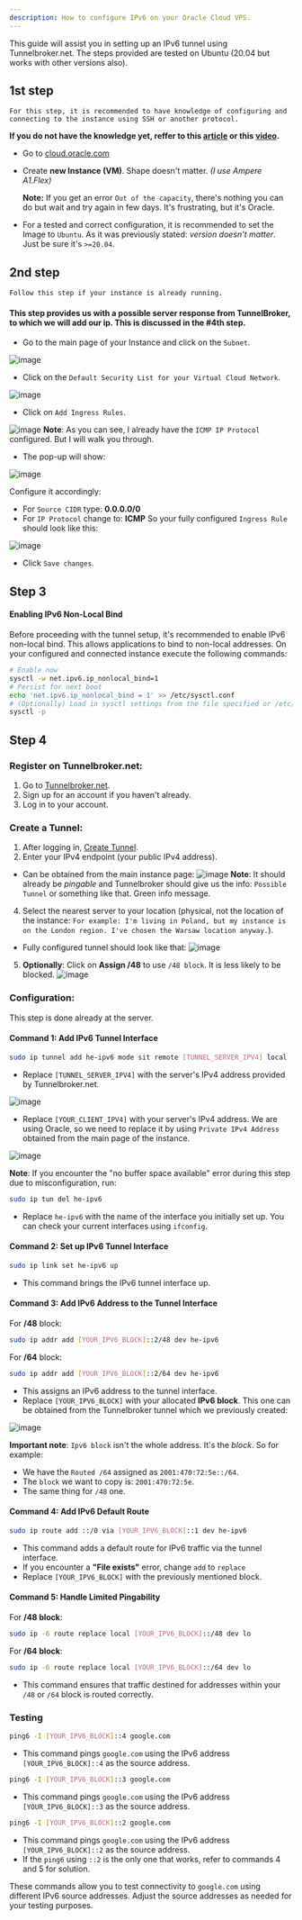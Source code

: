 ```yaml
---
description: How to configure IPv6 on your Oracle Cloud VPS.
---
```


This guide will assist you in setting up an IPv6 tunnel using Tunnelbroker.net. The steps provided are tested on Ubuntu (20.04 but works with other versions also).

## 1st step
`For this step, it is recommended to have knowledge of configuring and connecting to the instance using SSH or another protocol.` 

**If you do not have the knowledge yet, reffer to this [article](https://docs.oracle.com/en-us/iaas/Content/Compute/Tasks/launchinginstance.htm) or this [video](https://www.youtube.com/watch?v=89CVSTPjfCc).**
- Go to [cloud.oracle.com](https://cloud.oracle.com/)
- Create **new Instance (VM)**. Shape doesn't matter. *(I use Ampere A1.Flex)*
  
  **Note:** If you get an error `Out of the capacity`, there's nothing you can do but wait and try again in few days. It's frustrating, but it's Oracle.
- For a tested and correct configuration, it is recommended to set the Image to `Ubuntu`. As it was previously stated: *version doesn't matter*. Just be sure it's `>=20.04`.


## 2nd step
`Follow this step if your instance is already running.`
#### This step provides us with a possible server response from TunnelBroker, to which we will add our ip. This is discussed in the #4th step. 
- Go to the main page of your Instance and click on the `Subnet`.

![image](https://github.com/user-attachments/assets/26a3fd3e-0e15-43dc-a397-52874d0f5c3b)

- Click on the `Default Security List for your Virtual Cloud Network`.
  
![image](https://github.com/user-attachments/assets/d1224ea0-3fb9-4356-a753-7b768d895cf9)

- Click on `Add Ingress Rules`.
  
![image](https://github.com/user-attachments/assets/df0ee418-64a9-4b6b-9811-7145fe470973)
**Note**: As you can see, I already have the `ICMP IP Protocol` configured. But I will walk you through.
- The pop-up will show:
  
![image](https://github.com/user-attachments/assets/641c0883-9437-42fa-9d3a-49f5ac7330a3)

Configure it accordingly:
- For `Source CIDR` type: **0.0.0.0/0**
- For `IP Protocol` change to: **ICMP**
So your fully configured `Ingress Rule` should look like this:

![image](https://github.com/user-attachments/assets/ef467326-05e2-4f3a-ac30-ae33726b66f4)

- Click `Save changes`.


## Step 3

#### Enabling IPv6 Non-Local Bind

Before proceeding with the tunnel setup, it's recommended to enable IPv6 non-local bind. This allows applications to bind to non-local addresses.
On your configured and connected instance execute the following commands:
```bash
# Enable now
sysctl -w net.ipv6.ip_nonlocal_bind=1
# Persist for next boot
echo 'net.ipv6.ip_nonlocal_bind = 1' >> /etc/sysctl.conf
# (Optionally) Load in sysctl settings from the file specified or /etc/sysctl.conf if none given.
sysctl -p
```

## Step 4

### Register on Tunnelbroker.net:

1. Go to [Tunnelbroker.net](https://www.tunnelbroker.net).
2. Sign up for an account if you haven't already.
3. Log in to your account.

### Create a Tunnel:

1. After logging in, [Create Tunnel](https://tunnelbroker.net/new_tunnel.php).
2. Enter your IPv4 endpoint (your public IPv4 address).
- Can be obtained from the main instance page:
![image](https://github.com/user-attachments/assets/99c79cf0-2ea6-4fcb-82af-421d04df10da)
**Note**: It should already be *pingable* and Tunnelbroker should give us the info: `Possible Tunnel` or something like that. Green info message.
4. Select the nearest server to your location (physical, not the location of the instance: `For example: I'm living in Poland, but my instance is on the London region. I've chosen the Warsaw location anyway.`).
- Fully configured tunnel should look like that:
![image](https://github.com/user-attachments/assets/aa682b33-b110-44f6-9525-ab0ca88aa467)

5. **Optionally**: Click on **Assign /48** to use `/48 block`. It is less likely to be blocked.
![image](https://github.com/user-attachments/assets/20f70ae5-bdb7-4566-83f9-7e171cd5e1d1)


### Configuration:
This step is done already at the server.

#### Command 1: Add IPv6 Tunnel Interface

```bash
sudo ip tunnel add he-ipv6 mode sit remote [TUNNEL_SERVER_IPV4] local [YOUR_CLIENT_IPV4] ttl 255
```

- Replace `[TUNNEL_SERVER_IPV4]` with the server's IPv4 address provided by Tunnelbroker.net.

![image](https://github.com/user-attachments/assets/e4ec08e3-134e-4828-9a60-668b1b9d5f8c)

- Replace `[YOUR_CLIENT_IPV4]` with your server's IPv4 address. We are using Oracle, so we need to replace it by using `Private IPv4 Address` obtained from the main page of the instance.
  
![image](https://github.com/user-attachments/assets/0c583a08-4a41-46a3-bb51-4c656a20aa28)


**Note**: If you encounter the "no buffer space available" error during this step due to misconfiguration, run:

```bash
sudo ip tun del he-ipv6
```
- Replace `he-ipv6` with the name of the interface you initially set up. You can check your current interfaces using `ifconfig`.

#### Command 2: Set up IPv6 Tunnel Interface

```bash
sudo ip link set he-ipv6 up
```

- This command brings the IPv6 tunnel interface up.

#### Command 3: Add IPv6 Address to the Tunnel Interface

For **/48** block:
```bash
sudo ip addr add [YOUR_IPV6_BLOCK]::2/48 dev he-ipv6
```

For **/64** block:
```bash
sudo ip addr add [YOUR_IPV6_BLOCK]::2/64 dev he-ipv6
```

- This assigns an IPv6 address to the tunnel interface.
- Replace `[YOUR_IPV6_BLOCK]` with your allocated **IPv6 block**. This one can be obtained from the Tunnelbroker tunnel which we previously created:

![image](https://github.com/user-attachments/assets/dfda7f3e-1c91-4378-b6fe-91a1f06ae7b5)

**Important note**: `Ipv6 block` isn't the whole address. It's the *block*. So for example:
- We have the `Routed /64` assigned as `2001:470:72:5e::/64`.
- The `block` we want to copy is: `2001:470:72:5e`.
- The same thing for `/48` one.


#### Command 4: Add IPv6 Default Route

```bash
sudo ip route add ::/0 via [YOUR_IPV6_BLOCK]::1 dev he-ipv6
```

- This command adds a default route for IPv6 traffic via the tunnel interface.
- If you encounter a **"File exists"** error, change `add` to `replace`
- Replace `[YOUR_IPV6_BLOCK]` with the previously mentioned block.

#### Command 5: Handle Limited Pingability

For **/48 block**:
```bash
sudo ip -6 route replace local [YOUR_IPV6_BLOCK]::/48 dev lo
```

For **/64 block**:
```bash
sudo ip -6 route replace local [YOUR_IPV6_BLOCK]::/64 dev lo
```

- This command ensures that traffic destined for addresses within your `/48` or `/64` block is routed correctly.

### Testing 

```bash
ping6 -I [YOUR_IPV6_BLOCK]::4 google.com
```
- This command pings `google.com` using the IPv6 address `[YOUR_IPV6_BLOCK]::4` as the source address.

```bash
ping6 -I [YOUR_IPV6_BLOCK]::3 google.com
```
- This command pings `google.com` using the IPv6 address `[YOUR_IPV6_BLOCK]::3` as the source address.

```bash
ping6 -I [YOUR_IPV6_BLOCK]::2 google.com
```
- This command pings `google.com` using the IPv6 address `[YOUR_IPV6_BLOCK]::2` as the source address.
- If the `ping6` using `::2` is the only one that works, refer to commands 4 and 5 for solution. 

These commands allow you to test connectivity to `google.com` using different IPv6 source addresses. Adjust the source addresses as needed for your testing purposes. 
